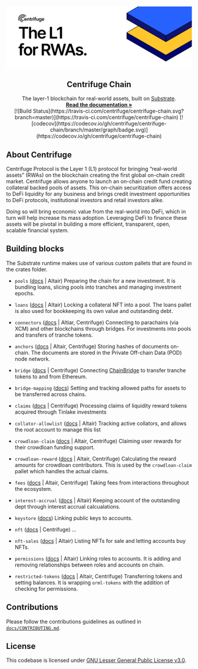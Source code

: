<p align="center">
  <a href="https://github.com/centrifuge/centrifuge-chain">
    <img alt="Centrifuge" src="/docs/images/banner.png">
  </a>
  <h2 align="center">Centrifuge Chain</h2>

  <p align="center">
    The layer-1 blockchain for real-world assets, built on <a href="https://docs.substrate.io/" target="_blank">Substrate</a>.
    <br />
    <a href="https://docs.centrifuge.io/build/cent-chain/"><strong>Read the documentation »</strong></a>
    <br />
    [![Build Status](https://travis-ci.com/centrifuge/centrifuge-chain.svg?branch=master)](https://travis-ci.com/centrifuge/centrifuge-chain)
    [![codecov](https://codecov.io/gh/centrifuge/centrifuge-chain/branch/master/graph/badge.svg)](https://codecov.io/gh/centrifuge/centrifuge-chain)
  </p>
</p>


## About Centrifuge
Centrifuge Protocol is the Layer 1 (L1) protocol for bringing “real-world assets” (RWAs) on the blockchain creating the first global on-chain credit market. Centrifuge allows anyone to launch an on-chain credit fund creating collateral backed pools of assets. This on-chain securitization	 offers access to DeFi liquidity for any business and brings credit investment opportunities to DeFi protocols, institutional investors and retail investors alike.

Doing so will bring economic value from the real-world into DeFi, which in turn will help increase its mass adoption. Leveraging DeFi to finance these assets will be pivotal in building a more efficient, transparent, open, scalable financial system.

## Building blocks
The Substrate runtime makes use of various custom pallets that are found in the crates folder.

- `pools` ([docs](https://reference.centrifuge.io/pallet_pools/index.html) | Altair)
Preparing the chain for a new investment. It is bundling loans, slicing pools into tranches and managing investment epochs.

- `loans` ([docs](https://reference.centrifuge.io/pallet_loans/index.html) | Altair)
Locking a collateral NFT into a pool. The loans pallet is also used for bookkeeping its own value and outstanding debt.

- `connectors` ([docs]() | Altiar, Centrifuge)
Connecting to parachains (via XCM) and other blockchains through bridges. For investments into pools and transfers of tranche tokens.

- `anchors` ([docs](https://reference.centrifuge.io/pallet_anchors/index.html) | Altair, Centrifuge)
Storing hashes of documents on-chain. The documents are stored in the Private Off-chain Data (POD) node network.

- `bridge` ([docs](https://reference.centrifuge.io/pallet_bridge/index.html) | Centrifuge)
Connecting [ChainBridge](https://github.com/centrifuge/chainbridge-substrate) to transfer tranche tokens to and from Ethereum.

- `bridge-mapping` ([docs](https://reference.centrifuge.io/pallet_bridge_mapping/index.html))
Setting and tracking allowed paths for assets to be transferred across chains.

- `claims` ([docs](https://reference.centrifuge.io/pallet_claims/index.html) | Centrifuge)
Processing claims of liquidity reward tokens acquired through Tinlake investments

- `collator-allowlist` ([docs](https://reference.centrifuge.io/pallet_collator_allowlist/index.html) | Altair) 
Tracking active collators, and allows the root account to manage this list

- `crowdloan-claim` ([docs](https://reference.centrifuge.io/pallet_crowdloan_claim/index.html) | Altair, Centrifuge)
Claiming user rewards for their crowdloan funding support.

- `crowdloan-reward` ([docs](https://reference.centrifuge.io/pallet_crowdloan_reward/index.html) | Altair, Centrifuge)
Calculating the reward amounts for crowdloan contributors. This is used by the `crowdloan-claim` pallet which handles the actual claims.

- `fees` ([docs](https://reference.centrifuge.io/pallet_fees/index.html) | Altair, Centrifuge)
Taking fees from interactions throughout the ecosystem.

- `interest-accrual` ([docs](https://reference.centrifuge.io/pallet_interest_accrual/index.html) | Altair)
Keeping account of the outstanding dept through interest accrual calcualations.

- `keystore` ([docs](https://reference.centrifuge.io/pallet_keystore/index.html))
Linking public keys to accounts.

- `nft` ([docs](https://reference.centrifuge.io/pallet_nft/index.html) | Centrifuge)
...

- `nft-sales` ([docs](https://reference.centrifuge.io/pallet_nft_sales/index.html) | Altair)
Listing NFTs for sale and letting accounts buy NFTs.

- `permissions` ([docs](https://reference.centrifuge.io/pallet_permissions/index.html) | Altair) 
Linking roles to accounts. It is adding and removing relationships between roles and accounts on chain.

- `restricted-tokens` ([docs](https://reference.centrifuge.io/pallet_restricted_tokens/index.html) | Altair, Centrifuge)
Transferring tokens and setting balances. It is wrapping `orml-tokens` with the addition of checking for permissions.

## Contributions
Please follow the contributions guidelines as outlined in [`docs/CONTRIBUTING.md`](docs/CONTRIBUTING.md).

## License
This codebase is licensed under [GNU Lesser General Public License v3.0](https://github.com/centrifuge/centrifuge-chain/blob/parachain/LICENSE).